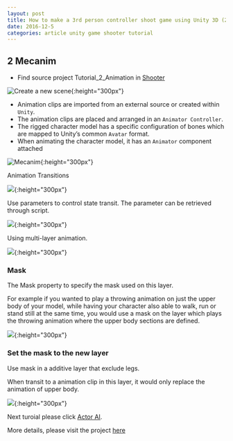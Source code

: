 ```yaml
---
layout: post
title: How to make a 3rd person controller shoot game using Unity 3D (2-6)
date: 2016-12-5
categories: article unity game shooter tutorial
---
```

<!--more-->

## 2 Mecanim

- Find source project Tutorial_2_Animation in [Shooter](https://github.com/hanhonglei/Shooter) 

![Create a new scene]({{site.url}}/Images/shooter/image1.png){:height="300px"}

- Animation clips are imported from an external source or created within `Unity`.
- The animation clips are placed and arranged in an `Animator Controller`.
- The rigged character model has a specific configuration of bones which are mapped to Unity’s common `Avatar` format.
- When animating the character model, it has an `Animator` component attached

![Mecanim]({{site.url}}/Images/shooter/image9.png){:height="300px"}

Animation Transitions

![]({{site.url}}/Images/shooter/image10.png){:height="300px"}

Use parameters to control state transit. The parameter can be retrieved through script.

![]({{site.url}}/Images/shooter/image11.png){:height="300px"}

Using multi-layer animation.

![]({{site.url}}/Images/shooter/image12.png){:height="300px"}

### Mask

The Mask property to specify the mask used on this layer.

For example if you wanted to play a throwing animation on just the upper body of your model, while having your character also able to walk, run or stand still at the same time, you would use a mask on the layer which plays the throwing animation where the upper body sections are defined.

![]({{site.url}}/Images/shooter/image13.png){:height="300px"}

### Set the mask to the new layer

Use mask in a additive layer that exclude legs.

When transit to a animation clip in this layer, it would only replace the animation of upper body.

![]({{site.url}}/Images/shooter/image14.png){:height="300px"}

Next turoial please click [Actor AI]({{site.url}}/article/unity/game/shooter/tutorial/2016/12/05/unity-shooter-tutorial-3.html).

More details, please visit the project [here](https://github.com/hanhonglei/Shooter) 


<script>
  (function(i,s,o,g,r,a,m){i['GoogleAnalyticsObject']=r;i[r]=i[r]||function(){
  (i[r].q=i[r].q||[]).push(arguments)},i[r].l=1*new Date();a=s.createElement(o),
  m=s.getElementsByTagName(o)[0];a.async=1;a.src=g;m.parentNode.insertBefore(a,m)
  })(window,document,'script','https://www.google-analytics.com/analytics.js','ga');

  ga('create', 'UA-85986843-1', 'auto');
  ga('send', 'pageview');

</script>